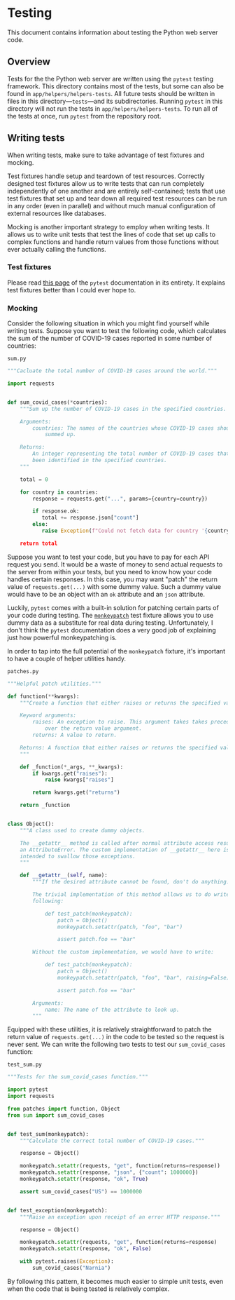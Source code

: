 # Testing

This document contains information about testing the Python web server code.

## Overview

Tests for the the Python web server are written using the `pytest` testing framework. This directory contains most of the tests, but some can also be found in `app/helpers/helpers-tests`. All future tests should be written in files in this directory&mdash;`tests`&mdash;and its subdirectories. Running `pytest` in this directory will not run the tests in `app/helpers/helpers-tests`. To run all of the tests at once, run `pytest` from the repository root.

## Writing tests

When writing tests, make sure to take advantage of test fixtures and mocking.

Test fixtures handle setup and teardown of test resources. Correctly designed test fixtures allow us to write tests that can run completely independently of one another and are entirely self-contained; tests that use test fixtures that set up and tear down all required test resources can be run in any order (even in parallel) and without much manual configuration of external resources like databases.

Mocking is another important strategy to employ when writing tests. It allows us to write unit tests that test the lines of code that set up calls to complex functions and handle return values from those functions without ever actually calling the functions.

### Test fixtures

Please read [this page](https://docs.pytest.org/en/stable/fixture.html) of the `pytest` documentation in its entirety. It explains test fixtures better than I could ever hope to.

### Mocking

Consider the following situation in which you might find yourself while writing tests. Suppose you want to test the following code, which calculates the sum of the number of COVID-19 cases reported in some number of countries:

`sum.py`

```python
"""Cacluate the total number of COVID-19 cases around the world."""

import requests


def sum_covid_cases(*countries):
    """Sum up the number of COVID-19 cases in the specified countries.

    Arguments:
        countries: The names of the countries whose COVID-19 cases should be
            summed up.

    Returns:
        An integer representing the total number of COVID-19 cases that have
        been identified in the specified countries.
    """

    total = 0

    for country in countries:
        response = requests.get("...", params={country=country})

        if response.ok:
           total += response.json["count"]
        else:
           raise Exception(f"Could not fetch data for country '{country}'.)

    return total
```

Suppose you want to test your code, but you have to pay for each API request you send. It would be a waste of money to send actual requests to the server from within your tests, but you need to know how your code handles certain responses. In this case, you may want "patch" the return value of `requests.get(...)` with some dummy value. Such a dummy value would have to be an object with an `ok` attribute and an `json` attribute.

Luckily, `pytest` comes with a built-in solution for patching certain parts of your code during testing. The [`monkeypatch`](https://docs.pytest.org/en/stable/reference.html#std-fixture-monkeypatch) test fixture allows you to use dummy data as a substitute for real data during testing. Unfortunately, I don't think the `pytest` documentation does a very good job of explaining just how powerful monkeypatching is.

In order to tap into the full potential of the `monkeypatch` fixture, it's important to have a couple of helper utilities handy.

`patches.py`

```python
"""Helpful patch utilities."""

def function(**kwargs):
    """Create a function that either raises or returns the specified value.

    Keyword arguments:
        raises: An exception to raise. This argument takes takes precedence
            over the return value argument.
        returns: A value to return.

    Returns: A function that either raises or returns the specified value.
    """

    def _function(*_args, **_kwargs):
        if kwargs.get("raises"):
            raise kwargs["raises"]

        return kwargs.get("returns")

    return _function


class Object():
    """A class used to create dummy objects.

    The __getattr__ method is called after normal attribute access results in
    an AttributeError. The custom implementation of __getattr__ here is
    intended to swallow those exceptions.
    """

    def __getattr__(self, name):
        """If the desired attribute cannot be found, don't do anything.

        The trivial implementation of this method allows us to do write the
        following:

            def test_patch(monkeypatch):
                patch = Object()
                monkeypatch.setattr(patch, "foo", "bar")

                assert patch.foo == "bar"

        Without the custom implementation, we would have to write:

            def test_patch(monkeypatch):
                patch = Object()
                monkeypatch.setattr(patch, "foo", "bar", raising=False)

                assert patch.foo == "bar"

        Arguments:
            name: The name of the attribute to look up.
        """
```

Equipped with these utilities, it is relatively straightforward to patch the return value of `requests.get(...)` in the code to be tested so the request is never sent. We can write the following two tests to test our `sum_covid_cases` function:

`test_sum.py`

```python
"""Tests for the sum_covid_cases function."""

import pytest
import requests

from patches import function, Object
from sum import sum_covid_cases


def test_sum(monkeypatch):
    """Calculate the correct total number of COVID-19 cases."""

    response = Object()

    monkeypatch.setattr(requests, "get", function(returns=response))
    monkeypatch.setattr(response, "json", {"count": 1000000})
    monkeypatch.setattr(response, "ok", True)

    assert sum_covid_cases("US") == 1000000


def test_exception(monkeypatch):
    """Raise an exception upon receipt of an error HTTP response."""

    response = Object()

    monkeypatch.setattr(requests, "get", function(returns=response)
    monkeypatch.setattr(response, "ok", False)

    with pytest.raises(Exception):
        sum_covid_cases("Narnia")
```

By following this pattern, it becomes much easier to simple unit tests, even when the code that is being tested is relatively complex.
